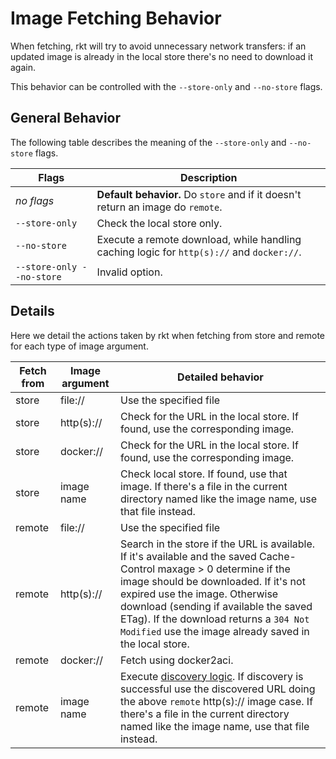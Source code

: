 # Image Fetching Behavior

When fetching, rkt will try to avoid unnecessary network transfers: if an updated image is already in the local store there's no need to download it again.

This behavior can be controlled with the `--store-only` and `--no-store` flags.

## General Behavior

The following table describes the meaning of the `--store-only` and `--no-store` flags.

Flags                     | Description
------------------------- | ---------------------------------------------------------------------------------------------------
_no flags_                | **Default behavior.** Do `store` and if it doesn't return an image do `remote`.
`--store-only`            | Check the local store only.
`--no-store`              | Execute a remote download, while handling caching logic for `http(s)://` and `docker://`.
`--store-only --no-store` | Invalid option.

## Details

Here we detail the actions taken by rkt when fetching from store and remote for each type of image argument.

Fetch from   | Image argument     | Detailed behavior
------------ | ------------------ | --------------------------------------------------------------------------------------------
store        | file://            | Use the specified file
store        | http(s)://         | Check for the URL in the local store. If found, use the corresponding image.
store        | docker://          | Check for the URL in the local store. If found, use the corresponding image.
store        | image name         | Check local store. If found, use that image. If there's a file in the current directory named like the image name, use that file instead.
remote       | file://            | Use the specified file
remote       | http(s)://         | Search in the store if the URL is available. If it's available and the saved Cache-Control maxage > 0 determine if the image should be downloaded. If it's not expired use the image. Otherwise download (sending if available the saved ETag). If the download returns a `304 Not Modified` use the image already saved in the local store.
remote       | docker://          | Fetch using docker2aci.
remote       | image name         | Execute [discovery logic](https://github.com/appc/spec/blob/master/spec/discovery.md#app-container-image-discovery). If discovery is successful use the discovered URL doing the above `remote` http(s):// image case. If there's a file in the current directory named like the image name, use that file instead.

